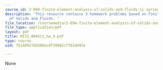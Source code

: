 ```yaml
---
course_id: 2-094-finite-element-analysis-of-solids-and-fluids-ii-spring-2011
description: 'This resource contains 3 homework problems based on Finite Element Analysis
  of Solids and Fluids. '
file_location: /coursemedia/2-094-finite-element-analysis-of-solids-and-fluids-ii-spring-2011/76148927dd388ac4f39982cff81d492a_MIT2_094S11_hw_9.pdf
file_type: application/pdf
layout: pdf
title: MIT2_094S11_hw_9.pdf
type: course
uid: 76148927dd388ac4f39982cff81d492a

---
```

None